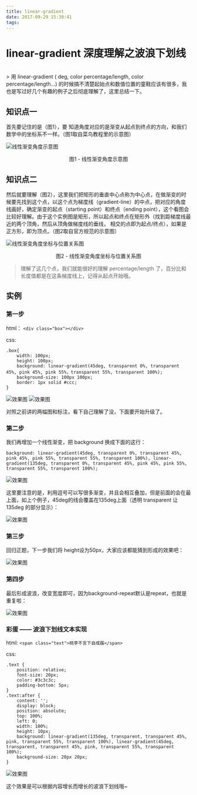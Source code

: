 ```yaml
---
title: linear-gradient
date: 2017-09-29 15:39:41
tags:
---
```


# linear-gradient 深度理解之波浪下划线
<br>
> 用 linear-gradient ( deg, color percentage/length, color percentage/length...) 的时候搞不清楚起始点和数值位置的童鞋应该有很多，我也是写过好几个有趣的例子之后彻底理解了，这里总结一下。

## 知识点一
首先要记住的是（图1），要 知道角度对应的是渐变从起点到终点的方向，和我们数学中的坐标系不一样。（图1取自菜鸟教程里的示意图）

![线性渐变角度示意图](linear-gradient/img01.png)
<center>图1 - 线性渐变角度示意图</center>

## 知识点二
然后就要理解（图2），这里我们把矩形的垂直中心点称为中心点，在做渐变的时候要先找到这个点，以这个点为梯度线（gradient-line）的中点，把对应的角度线画好，确定渐变的起点（starting point）和终点（ending point），这个看图会比较好理解。由于这个实例图是矩形，所以起点和终点在矩形外（找到距梯度线最近的两个顶角，然后从顶角做梯度线的垂线， 相交的点即为起点/终点），如果是正方形，即为顶点。（图2取自官方规范的示意图）

![线性渐变角度坐标与位置关系图](linear-gradient/img02.png)
<center>图2 - 线性渐变角度坐标与位置关系图</center>

> 理解了这几个点，我们就能很好的理解 percentage/length 了，百分比和长度值都是在这条梯度线上，记得从起点开始哦。

## 实例
### 第一步

html：
`<div class="box"></div>`

css:

    .box{
        width: 100px;
        height: 100px;
        background: linear-gradient(45deg, transparent 0%, transparent 45%, pink 45%, pink 55%，transparent 55%, transparent 100%);
        background-size: 100px 100px;
        border: 1px solid #ccc;
    }


![效果图](linear-gradient/img03.png) ![效果图](linear-gradient/img04.png)

对照之前讲的两幅图和标注，看下自己理解了没，下面要开始升级了。

### 第二步

我们再增加一个线性渐变，把 background 换成下面的这行：

    background: linear-gradient(45deg, transparent 0%, transparent 45%, pink 45%, pink 55%, transparent 55%, transparent 100%), linear-gradient(135deg, transparent 0%, transparent 45%, pink 45%, pink 55%, transparent 55%, transparent 100%);


![效果图](linear-gradient/img05.png)

这里要注意的是，利用逗号可以写很多渐变，并且会相互叠加，但是前面的会在最上面，如上个例子，45deg的线会覆盖在135deg上面（透明 transparent 让135deg 的部分显示）：

![效果图](linear-gradient/img06.png)

### 第三步

回归正题，下一步我们将 height设为50px，大家应该都能猜到形成的效果吧：

![效果图](linear-gradient/img07.png)

### 第四步

最后形成波浪，改变宽度即可，因为background-repeat默认是repeat，也就是重复啦：

![效果图](linear-gradient/img08.png)

### 彩蛋 —— 波浪下划线文本实现

html:
`<span class="text">桃李不言下自成蹊</span>`

css:

    .text {
        position: relative;
        font-size: 20px;
        color: #3c3c3c;
        padding-bottom: 5px;
    }
    .text:after {
        content: '';
        display: block;
        position: absolute;
        top: 100%;
        left: 0;
        width: 100%;
        height: 10px;
        background: linear-gradient(135deg, transparent, transparent 45%, pink, transparent 55%, transparent 100%), linear-gradient(45deg, transparent, transparent 45%, pink, transparent 55%, transparent 100%);
        background-size: 20px 20px;
    }



![效果图](linear-gradient/img09.png)

这个效果是可以根据内容增长而增长的波浪下划线哦~


